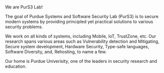 We are PurS3 Lab!

The goal of Purdue Systems and Software Security Lab (PurS3) is to secure modern systems by providing principled yet practical solutions to various security problems.

We work on all kinds of systems, including Mobile, IoT, TrustZone, etc. Our research spans various areas such as Vulnerability detection and Mitigating, Secure system development, Hardware Security, Type-safe languages, Software Diversity, and, Rehosting, to name a few.

Our home is Purdue Univerisity, one of the leaders in security research and education.
